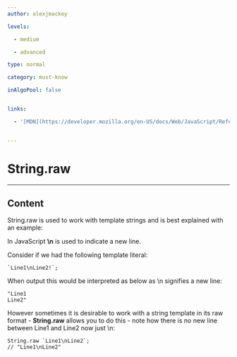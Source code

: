 ```yaml
---
author: alexjmackey

levels:

  - medium

  - advanced

type: normal

category: must-know

inAlgoPool: false


links:

  - '[MDN](https://developer.mozilla.org/en-US/docs/Web/JavaScript/Reference/Global_Objects/String/raw){website}'


---
```


# String.raw

---
## Content

String.raw is used to work with template strings and is best explained with an example:

In JavaScript **\n** is used to indicate a new line. 

Consider if we had the following template literal:
```
`Line1\nLine2!`;
```
When output this would be interpreted as below as \n signifies a new line:

```
"Line1
Line2"
```

However sometimes it is desirable to work with a string template in its raw format - **String.raw** allows you to do this - note how there is no new line between Line1 and Line2 now just \n:

```
String.raw `Line1\nLine2`;
// "Line1\nLine2"
```

